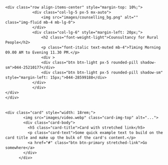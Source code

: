  <div>
        
    <div class="row align-items-center" style="margin-top: 10%;">
                <div class="col-lg-5 px-5 mx-auto">
                    <img src="images/counselling_bg.png" alt="" class="img-fluid mb-4 mb-lg-0">
                </div>
                <div class="col-lg-6" style="margin-left: 20px;">
                    <h2 class="font-weight-light">Counsultancy for Rural People</h2>
                    <p class="font-italic text-muted mb-4">Timing Morning 09.00 AM to Evening 11.30 PM.</p>
                    <div >
                    <div class="btn btn-light px-5 rounded-pill shadow-sm">044-25210177</div>
                    <div class="btn btn-light px-5 rounded-pill shadow-sm" style="margin-left: 15px;">044-28599188</div>
                </div>
                </div>
    </div>
    </div> 


    <div class="card" style="width: 18rem;">
            <img src="images/video.webp" class="card-img-top" alt="...">
            <div class="card-body">
              <h5 class="card-title">Card with stretched link</h5>
              <p class="card-text">Some quick example text to build on the card title and make up the bulk of the card's content.</p>
              <a href="#" class="btn btn-primary stretched-link">Go somewhere</a>
            </div>
          </div>